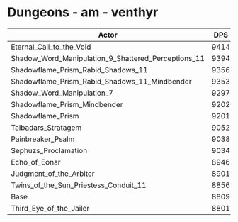 # Dungeons - am - venthyr
| Actor | DPS | Increase |
|---|:---:|:---:|
|Eternal_Call_to_the_Void|9414|6.87%|
|Shadow_Word_Manipulation_9_Shattered_Perceptions_11|9394|6.64%|
|Shadowflame_Prism_Rabid_Shadows_11|9356|6.21%|
|Shadowflame_Prism_Rabid_Shadows_11_Mindbender|9353|6.18%|
|Shadow_Word_Manipulation_7|9297|5.54%|
|Shadowflame_Prism_Mindbender|9202|4.46%|
|Shadowflame_Prism|9201|4.45%|
|Talbadars_Stratagem|9052|2.76%|
|Painbreaker_Psalm|9038|2.60%|
|Sephuzs_Proclamation|9034|2.55%|
|Echo_of_Eonar|8946|1.56%|
|Judgment_of_the_Arbiter|8901|1.04%|
|Twins_of_the_Sun_Priestess_Conduit_11|8856|0.53%|
|Base|8809|0.00%|
|Third_Eye_of_the_Jailer|8801|-0.09%|
